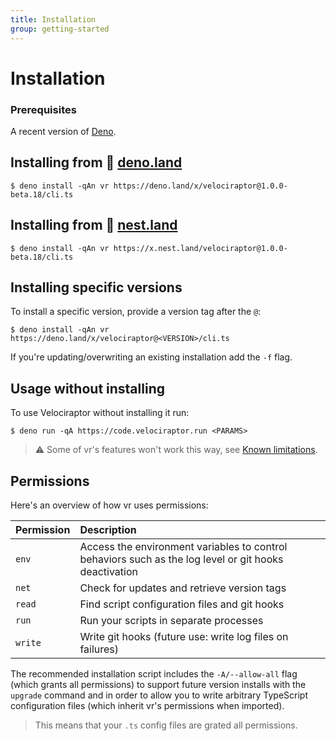 ```yaml
---
title: Installation
group: getting-started
---
```

# Installation

### Prerequisites

A recent version of <a href="https://deno.land" target="_blank">Deno</a>.

## Installing from 🦕 [deno.land](https://deno.land/x/velociraptor)

```shell
$ deno install -qAn vr https://deno.land/x/velociraptor@1.0.0-beta.18/cli.ts
```

## Installing from 🥚 [nest.land](https://nest.land/package/velociraptor)

```shell
$ deno install -qAn vr https://x.nest.land/velociraptor@1.0.0-beta.18/cli.ts
```

## Installing specific versions

To install a specific version, provide a version tag after the `@`:

```shell
$ deno install -qAn vr https://deno.land/x/velociraptor@<VERSION>/cli.ts
```

If you're updating/overwriting an existing installation add the `-f` flag.

## Usage without installing

To use Velociraptor without installing it run:

```shell
$ deno run -qA https://code.velociraptor.run <PARAMS>
```

> ⚠️ Some of vr's features won't work this way, see [Known limitations](/docs/known-limitations#using-another-cli-alias).

## Permissions

Here's an overview of how vr uses permissions:

|Permission|Description|
|:---|:---|
|`env`|Access the environment variables to control behaviors such as the log level or git hooks deactivation|
|`net`|Check for updates and retrieve version tags|
|`read`|Find script configuration files and git hooks|
|`run`|Run your scripts in separate processes|
|`write`|Write git hooks (future use: write log files on failures)|

The recommended installation script includes the `-A/--allow-all` flag (which grants all permissions) to support future
version installs with the `upgrade` command and in order to allow you to write arbitrary TypeScript configuration files
(which inherit vr's permissions when imported).

> This means that your `.ts` config files are grated all permissions.
